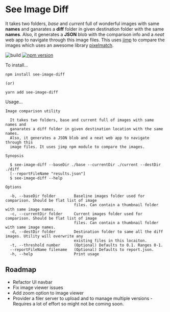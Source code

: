# See Image Diff
It takes two folders, *base* and *current* full of wonderful images with same **names** and ganarates a **diff** folder in given destination folder with the same **names**. Also, it generates a **JSON** blob with the comparison info and a *neat* web app to navigate through this image files. This uses [jimp](https://github.com/oliver-moran/jimp) to compare the images which uses an awesome library [pixelmatch](https://github.com/mapbox/pixelmatch).

![build](https://github.com/RaviDasari/see-image-diff/workflows/Node.js%20Package/badge.svg)
[![npm version](https://img.shields.io/npm/v/see-image-diff.svg)](https://www.npmjs.com/package/see-image-diff)


To install...
```
npm install see-image-diff

(or)

yarn add see-image-diff
```

Usage...

```
Image comparison utility

  It takes two folders, base and current full of images with same names and     
  ganarates a diff folder in given destination location with the same names.    
  Also, it generates a JSON blob and a neat web app to navigate through this    
  image files. It uses jimp npm module to compare the images.                   

Synopsis

  $ see-image-diff --baseDir ./base --currentDir ./current --destDir ./diff     
  [--reportFileName "results.json"]                                             
  $ see-image-diff --help                                                       

Options

  -b, --baseDir folder        Baseline images folder used for comparison. Should be flat list of image      
                              files. Can contain a thumbnail folder with same image names.                  
  -c, --currentDir folder     Current images folder used for comparison. Should be flat list of image       
                              files. Can contain a thumbnail folder with same image names.                  
  -d, --destDir folder        Destination folder to same all the diff images. Utility will overwrite any    
                              existing files in this locaiton.                                              
  -t, --threshold number      (Optional) Defaults to 0.1. Ranges 0-1.                                       
  --reportFileName filename   (Optional) Defaults to report.json.                                           
  -h, --help                  Print usage                                                                   

```


## Roadmap

* Refactor UI navbar
* Fix image viewer issues
* Add zoom option to image viewer
* Provider a filer server to upload and to manage multiple versions - Requires a lot of effort so might not be coming soon.